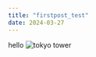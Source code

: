 ```yaml
---
title: "firstpost_test"
date: 2024-03-27
---
```

hello
![tokyo tower](https://kakehashi2024.github.io/kakehashi/images/tokyo.jpg)



